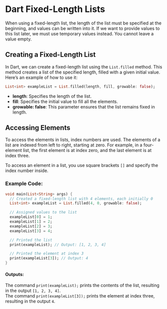 # Dart Fixed-Length Lists

When using a fixed-length list, the length of the list must be specified at the beginning, and values can be written into it. If we want to provide values to this list later, we must use temporary values instead. You cannot leave a value empty.

## Creating a Fixed-Length List

In Dart, we can create a fixed-length list using the `List.filled` method. This method creates a list of the specified length, filled with a given initial value. Here’s an example of how to use it:

```dart
List<int> exampleList = List.filled(length, fill, growable: false);
```
- **length**: Specifies the length of the list.
- **fill**: Specifies the initial value to fill all the elements.
- **growable: false**: This parameter ensures that the list remains fixed in length.

## Accessing Elements
To access the elements in lists, index numbers are used. The elements of a list are indexed from left to right, starting at zero. For example, in a four-element list, the first element is at index zero, and the last element is at index three.

To access an element in a list, you use square brackets `[]` and specify the index number inside.

### Example Code:
```dart
void main(List<String> args) {
  // Created a fixed-length list with 4 elements, each initially 0
  List<int> exampleList = List.filled(4, 0, growable: false);

  // Assigned values to the list
  exampleList[0] = 1;
  exampleList[1] = 2;
  exampleList[2] = 3;
  exampleList[3] = 4;

  // Printed the list
  print(exampleList); // Output: [1, 2, 3, 4]

  // Printed the element at index 3
  print(exampleList[3]); // Output: 4
}
```
#### Outputs:

The command `print(exampleList);` prints the contents of the list, resulting in the output `[1, 2, 3, 4]`.  
The command `print(exampleList[3]);` prints the element at index three, resulting in the output `4`.
